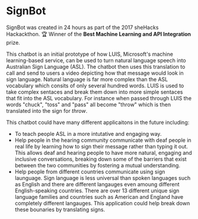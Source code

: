 # SignBot
SignBot was created in 24 hours as part of the 2017 sheHacks Hackackthon. 🏆 Winner of the **Best Machine Learning and API Integration** prize.


This chatbot is an initial prototype of how LUIS, Microsoft's machine learning-based service, can be used to turn natural language speech into Australian Sign Language (ASL). The chatbot then uses this translation to call and send to users a video depicting how that message would look in sign language. Natural language is far more complex than the ASL vocabulary which consits of only several hundred words. LUIS is used to take complex sentaces and break them down into more simple sentaces that fit into the ASL vocabulary. For instance when passed through LUIS the words "chuck", "toss" and "pass" all become "throw" which is then translated into the sign for *throw*.


This chatbot could have many different applicaitons in the future including:
* To teach people ASL in a more intutative and engaging way. 
* Help people in the hearing community communicate with deaf people in real life by learning how to sign their message rather than typing it out. This allows deaf and hearing people to have more natural, engaging and inclusive conversations, breaking down some of the barriers that exist between the two communities by fostering a mutual understanding. 
* Help people from different countries communicate using sign launguage. Sign language is less universal than spoken languages such as English and there are different langauges even amoung different English-speaking countries. There are over 13 different unique sign language families and countries such as American and England have completely different langauges. This application could help break down these bounaries by translating signs.  

